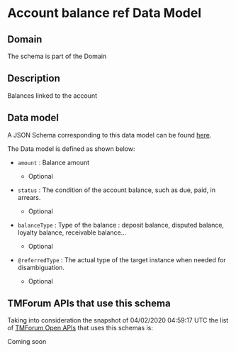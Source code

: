 # Account balance ref Data Model

## Domain

The  schema is part of the  Domain

## Description

Balances linked to the account

## Data model

A JSON Schema corresponding to this data model can be found
[here](https://github.com/tmforum-rand/schemas/blob/candidates/EngagedParty/AccountBalanceRef.schema.json).

The Data model is defined as shown below:

- `amount` : Balance amount

  - Optional


- `status` : The condition of the account balance, such as due, paid, in arrears.

  - Optional


- `balanceType` : Type of the balance : deposit balance, disputed balance, loyalty balance, receivable balance...

  - Optional


- `@referredType` : The actual type of the target instance when needed for disambiguation.

  - Optional






## TMForum APIs that use this schema

Taking into consideration the snapshot of 04/02/2020 04:59:17 UTC the list of [TMForum Open APIs](https://www.tmforum.org/open-apis/) that uses this schemas is:

Coming soon